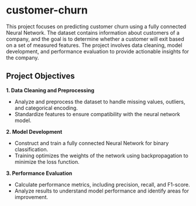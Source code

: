 # customer-churn
This project focuses on predicting customer churn using a fully connected Neural Network. The dataset contains information about customers of a company, and the goal is to determine whether a customer will exit based on a set of measured features. The project involves data cleaning, model development, and performance evaluation to provide actionable insights for the company.

## Project Objectives
**1.  Data Cleaning and Preprocessing**

*  Analyze and preprocess the dataset to handle missing values, outliers, and categorical encoding.
*  Standardize features to ensure compatibility with the neural network model.
  
**2.  Model Development**

*  Construct and train a fully connected Neural Network for binary classification.
*  Training optimizes the weights of the network using backpropagation to minimize the loss function.

**3.  Performance Evaluation**

*  Calculate performance metrics, including precision, recall, and F1-score.
*  Analyze results to understand model performance and identify areas for improvement.
